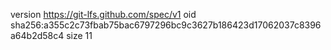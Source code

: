 version https://git-lfs.github.com/spec/v1
oid sha256:a355c2c73fbab75bac6797296bc9c3627b186423d17062037c8396a64b2d58c4
size 11
